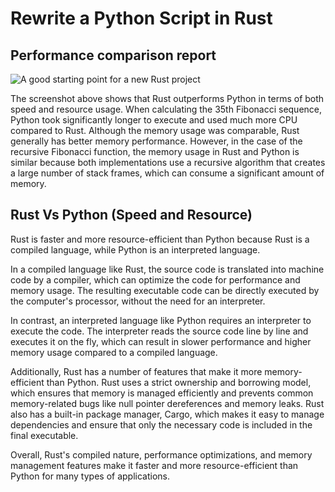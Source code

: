 # Rewrite a Python Script in Rust

## Performance comparison report
![A good starting point for a new Rust project](https://user-images.githubusercontent.com/36940292/277520394-6b82d493-3c4e-4fd5-bfee-d75cccda81a3.png)

The screenshot above shows that Rust outperforms Python in terms of both speed and resource usage. When calculating the 35th Fibonacci sequence, Python took significantly longer to execute and used much more CPU compared to Rust. Although the memory usage was comparable, Rust generally has better memory performance. However, in the case of the recursive Fibonacci function, the memory usage in Rust and Python is similar because both implementations use a recursive algorithm that creates a large number of stack frames, which can consume a significant amount of memory.

## Rust Vs Python (Speed and Resource)

Rust is faster and more resource-efficient than Python because Rust is a compiled language, while Python is an interpreted language.

In a compiled language like Rust, the source code is translated into machine code by a compiler, which can optimize the code for performance and memory usage. The resulting executable code can be directly executed by the computer's processor, without the need for an interpreter.

In contrast, an interpreted language like Python requires an interpreter to execute the code. The interpreter reads the source code line by line and executes it on the fly, which can result in slower performance and higher memory usage compared to a compiled language.

Additionally, Rust has a number of features that make it more memory-efficient than Python. Rust uses a strict ownership and borrowing model, which ensures that memory is managed efficiently and prevents common memory-related bugs like null pointer dereferences and memory leaks. Rust also has a built-in package manager, Cargo, which makes it easy to manage dependencies and ensure that only the necessary code is included in the final executable.

Overall, Rust's compiled nature, performance optimizations, and memory management features make it faster and more resource-efficient than Python for many types of applications.
